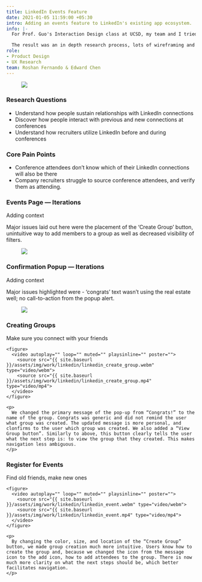 ```yaml
---
title: LinkedIn Events Feature
date: 2021-01-05 11:59:00 +05:30
intro: Adding an events feature to LinkedIn's existing app ecosystem.
info: |-
  For Prof. Guo's Interaction Design class at UCSD, my team and I tried to tackle the question: what if we could reframe networking as **building on relationships** instead of just forming new ones.

  The result was an in depth research process, lots of wireframing and a finished prototype that would add an Events feature in LinkedIn's app ecosystem.
role:
- Product Design
- UX Research
team: Roshan Fernando & Edward Chen
---
```


<figure class="full">
  <img 
    src="{{ site.baseurl }}/assets/img/work/linkedin.png"
    srcset="{{ site.baseurl }}/assets/img/work/linkedin@2x.png 2x"
  >
</figure>

<article>
  <div>
    <h3>Research Questions</h3>
    <ul class="questions">
        <li>
            Understand how people sustain relationships with LinkedIn connections
        </li>
        <li>
            Discover how people interact with previous and new connections at conferences
        </li>
        <li>
            Understand how recruiters utilize LinkedIn before and during conferences
        </li>
    </ul>
  </div>

  <div>
    <h3>Core Pain Points</h3>
    <ul class="questions">
        <li>
          Conference attendees don’t know which of their LinkedIn connections will also be there  
        </li>
        <li>
          Company recruiters struggle to source conference attendees, and verify them as attending.  
        </li>
    </ul>
  </div>
</article>

<article>
  <div>
    <h3>Events Page &mdash; Iterations</h3>
    <p class="caption">Adding context</p>
    <p>
      Major issues laid out here were the placement of the ‘Create Group’ button, unintuitive way to add members to a group as well as decreased visibility of filters.
    </p>
  </div>
</article>

<figure class="full">
  <img 
    src="{{ site.baseurl }}/assets/img/work/linkedin/linkedin_groups.png"
    srcset="{{ site.baseurl }}/assets/img/work/linkedin/linkedin_groups@2x.png 2x"
  >
</figure>

<article>
  <div>
    <h3>Confirmation Popup &mdash; Iterations</h3>
    <p class="caption">Adding context</p>
    <p>
      Major issues highlighted were - ‘congrats’ text wasn’t using the real estate well; no call-to-action from the popup alert.
    </p>
  </div>
</article>

<figure class="full">
  <img 
    src="{{ site.baseurl }}/assets/img/work/linkedin/linkedin_popup.png"
    srcset="{{ site.baseurl }}/assets/img/work/linkedin/linkedin_popup@2x.png 2x"
  >
</figure>

<article>
  <div>
    <h3>Creating Groups</h3>
    <p class="caption">Make sure you connect with your friends</p>
    
    <figure>
      <video autoplay="" loop="" muted="" playsinline="" poster="">
        <source src="{{ site.baseurl }}/assets/img/work/linkedin/linkedin_create_group.webm" type="video/webm">	
        <source src="{{ site.baseurl }}/assets/img/work/linkedin/linkedin_create_group.mp4" type="video/mp4">	
      </video>
    </figure>

    <p>
      We changed the primary message of the pop-up from “Congrats!” to the name of the group. Congrats was generic and did not remind the user what group was created. The updated message is more personal, and clonfirms to the user which group was created. We also added a “View Group button”. Similarly to above, this button clearly tells the user what the next step is: to view the group that they created. This makes navigation less ambiguous.
    </p>
  </div>
  
  <div>
    <h3>Register for Events</h3>
    <p class="caption">Find old friends, make new ones</p>
    
    <figure>
      <video autoplay="" loop="" muted="" playsinline="" poster="">
        <source src="{{ site.baseurl }}/assets/img/work/linkedin/linkedin_event.webm" type="video/webm">	
        <source src="{{ site.baseurl }}/assets/img/work/linkedin/linkedin_event.mp4" type="video/mp4">	
      </video>
    </figure>

    <p>
      By changing the color, size, and location of the “Create Group” button, we made group creation much more intuitive. Users know how to create the group and, because we changed the icon from the message icon to the add icon, how to add attendees to the group. There is now much more clarity on what the next steps should be, which better facilitates navigation.
    </p>
  </div>
</article>